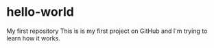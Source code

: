 # hello-world
My first repository
This is is my first project on GitHub and I'm trying to learn how it works.
